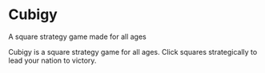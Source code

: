 # Cubigy
A square strategy game made for all ages

Cubigy is a square strategy game for all ages. Click squares strategically to lead your nation to victory.
